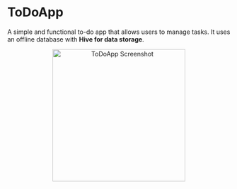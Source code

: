 # ToDoApp

A simple and functional to-do app that allows users to manage tasks. 
It uses an offline database with **Hive for data storage**.

<p align="center">
  <img src="https://github.com/user-attachments/assets/8555ff2e-9359-403a-b85b-b6bdeaae2ba2" alt="ToDoApp Screenshot" width="300"/>
</p>
